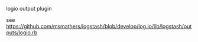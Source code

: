 logio output plugin

see https://github.com/msmathers/logstash/blob/develop/log.io/lib/logstash/outputs/logio.rb
